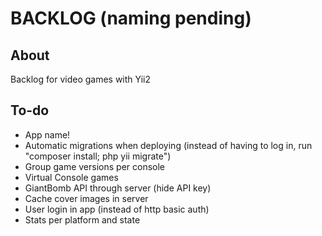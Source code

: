 # BACKLOG (naming pending)

## About

Backlog for video games with Yii2

## To-do

* App name!
* Automatic migrations when deploying (instead of having to log in, run "composer install; php yii migrate")
* Group game versions per console
* Virtual Console games
* GiantBomb API through server (hide API key)
* Cache cover images in server
* User login in app (instead of http basic auth)
* Stats per platform and state